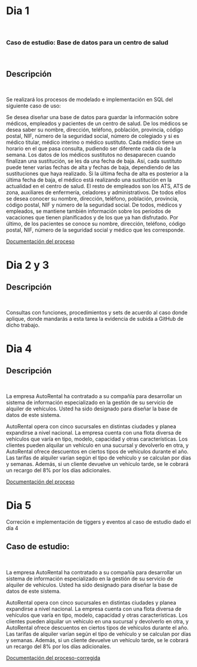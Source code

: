 <h1>Dia 1</h1>
<br>
<h3>Caso de estudio: Base de datos para un centro de salud</h3><br>
<h2>Descripción</h2><br>

<p>Se realizará los procesos de modelado e implementación en SQL del siguiente caso de uso:

Se desea diseñar una base de datos para guardar la información sobre médicos, empleados y pacientes de un centro de salud. De los médicos se desea saber su nombre, dirección, teléfono, población, provincia, código postal, NIF, número de la seguridad social, número de colegiado y si es médico titular, médico interino o médico sustituto. Cada médico tiene un horario en el que pasa consulta, pudiendo ser diferente cada día de la semana. Los datos de los médicos sustitutos no desaparecen cuando finalizan una sustitución, se les da una fecha de baja. Así, cada sustituto puede tener varias fechas de alta y fechas de baja, dependiendo de las sustituciones que haya realizado. Si la última fecha de alta es posterior a la última fecha de baja, el médico está realizando una sustitución en la actualidad en el centro de salud. El resto de empleados son los ATS, ATS de zona, auxiliares de enfermería, celadores y administrativos. De todos ellos se desea conocer su nombre, dirección, teléfono, población, provincia, código postal, NIF y número de la seguridad social. De todos, médicos y empleados, se mantiene también información sobre los períodos de vacaciones que tienen planificados y de los que ya han disfrutado. Por último, de los pacientes se conoce su nombre, dirección, teléfono, código postal, NIF, número de la seguridad social y médico que les corresponde.</p>


<a href="https://docs.google.com/document/d/1Ik8YEX7ezRNuelLSjHqt4lnWORwiQBebJgDC-8wF3Jk/edit?usp=sharing">Documentación del proceso</a>
<br>

<h1>Dia 2 y 3</h1>
<h2>Descripción</h2><br>

<p>Consultas con funciones, procedimientos y sets de acuerdo al caso donde aplique, donde mandarás a esta tarea la evidencia de subida a GitHub de dicho trabajo.</p>

<h1>Dia 4</h1>
<h2>Descripción</h2><br>

<p>La empresa AutoRental ha contratado a su compañía para desarrollar un sistema de información especializado en la gestión de su servicio de alquiler de vehículos. Usted ha sido designado para diseñar la base de datos de este sistema.

AutoRental opera con cinco sucursales en distintas ciudades y planea expandirse a nivel nacional. La empresa cuenta con una flota diversa de vehículos que varía en tipo, modelo, capacidad y otras características. Los clientes pueden alquilar un vehículo en una sucursal y devolverlo en otra, y AutoRental ofrece descuentos en ciertos tipos de vehículos durante el año. Las tarifas de alquiler varían según el tipo de vehículo y se calculan por días y semanas. Además, si un cliente devuelve un vehículo tarde, se le cobrará un recargo del 8% por los días adicionales.
</p>

<a href="https://docs.google.com/document/d/150YahbM25FL3-wKXrrHA340jE0fguXVu2dqoh6BPF7s/edit?usp=sharing">Documentación del proceso</a>
<br>

<h1>Dia 5</h1>
<p>Correción e implementación de tiggers  y eventos al caso de estudio dado el día 4</p>
<h2>Caso de estudio: </h2><br>

<p>La empresa AutoRental ha contratado a su compañía para desarrollar un sistema de información especializado en la gestión de su servicio de alquiler de vehículos. Usted ha sido designado para diseñar la base de datos de este sistema.

AutoRental opera con cinco sucursales en distintas ciudades y planea expandirse a nivel nacional. La empresa cuenta con una flota diversa de vehículos que varía en tipo, modelo, capacidad y otras características. Los clientes pueden alquilar un vehículo en una sucursal y devolverlo en otra, y AutoRental ofrece descuentos en ciertos tipos de vehículos durante el año. Las tarifas de alquiler varían según el tipo de vehículo y se calculan por días y semanas. Además, si un cliente devuelve un vehículo tarde, se le cobrará un recargo del 8% por los días adicionales.
</p>

<a href="https://docs.google.com/document/d/150YahbM25FL3-wKXrrHA340jE0fguXVu2dqoh6BPF7s/edit?usp=sharing">Documentación del proceso-corregida</a>